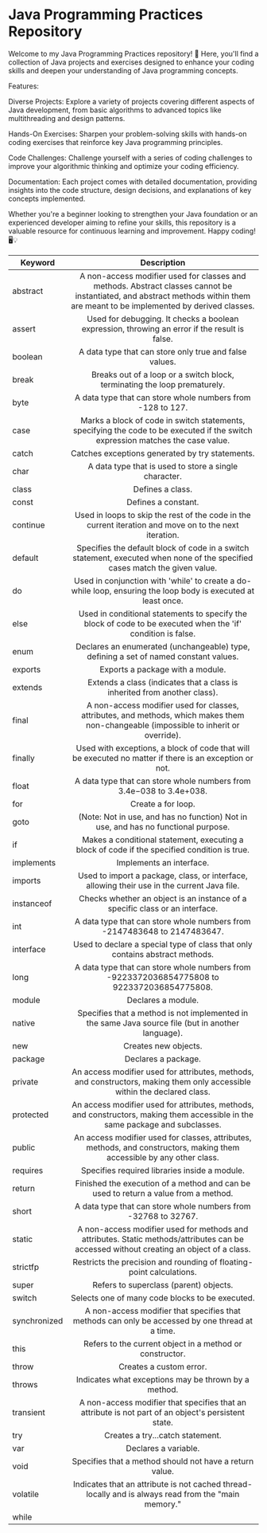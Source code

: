 # Java Programming Practices Repository

Welcome to my Java Programming Practices repository! 🚀 Here, you'll find a collection of Java projects and exercises designed to enhance your coding skills and deepen your understanding of Java programming concepts.

Features:

Diverse Projects: Explore a variety of projects covering different aspects of Java development, from basic algorithms to advanced topics like multithreading and design patterns.

Hands-On Exercises: Sharpen your problem-solving skills with hands-on coding exercises that reinforce key Java programming principles.

Code Challenges: Challenge yourself with a series of coding challenges to improve your algorithmic thinking and optimize your coding efficiency.

Documentation: Each project comes with detailed documentation, providing insights into the code structure, design decisions, and explanations of key concepts implemented.

Whether you're a beginner looking to strengthen your Java foundation or an experienced developer aiming to refine your skills, this repository is a valuable resource for continuous learning and improvement. Happy coding! 🖥️💡


| Keyword        | Description   |
| -------------- |:-------------:|
| abstract       | A non-access modifier used for classes and methods. Abstract classes cannot be instantiated, and abstract methods within them are meant to be implemented by derived classes. |
| assert         | Used for debugging. It checks a boolean expression, throwing an error if the result is false. |
| boolean        | A data type that can store only true and false values. |
| break          | Breaks out of a loop or a switch block, terminating the loop prematurely. |
| byte           | A data type that can store whole numbers from -128 to 127.|
| case           | Marks a block of code in switch statements, specifying the code to be executed if the switch expression matches the case value. |
| catch          |Catches exceptions generated by try statements.|
| char           |A data type that is used to store a single character.|
| class          |Defines a class.|
| const          |Defines a constant.|
| continue       |Used in loops to skip the rest of the code in the current iteration and move on to the next iteration.|
| default        |Specifies the default block of code in a switch statement, executed when none of the specified cases match the given value.|
| do             |Used in conjunction with 'while' to create a do-while loop, ensuring the loop body is executed at least once.|
| else           |Used in conditional statements to specify the block of code to be executed when the 'if' condition is false. |
| enum           |Declares an enumerated (unchangeable) type, defining a set of named constant values. |
| exports        |Exports a package with a module. |
| extends        |Extends a class (indicates that a class is inherited from another class). |
| final          |A non-access modifier used for classes, attributes, and methods, which makes them non-changeable (impossible to inherit or override). |
| finally        |Used with exceptions, a block of code that will be executed no matter if there is an exception or not. |
| float          |A data type that can store whole numbers from 3.4e−038 to 3.4e+038. |
| for            |Create a for loop.|
| goto           | (Note: Not in use, and has no function) Not in use, and has no functional purpose.|
| if             |Makes a conditional statement, executing a block of code if the specified condition is true.|
| implements     |Implements an interface.|
| imports        |Used to import a package, class, or interface, allowing their use in the current Java file.|
| instanceof     |Checks whether an object is an instance of a specific class or an interface.|
| int            |A data type that can store whole numbers from -2147483648 to 2147483647.|
| interface      |Used to declare a special type of class that only contains abstract methods.|
| long           |A data type that can store whole numbers from -9223372036854775808 to 9223372036854775808.|
| module         |Declares a module. |
| native         |Specifies that a method is not implemented in the same Java source file (but in another language).|
| new            |Creates new objects.|
| package        |Declares a package.|
| private        |An access modifier used for attributes, methods, and constructors, making them only accessible within the declared class.|
| protected      |An access modifier used for attributes, methods, and constructors, making them accessible in the same package and subclasses.|
| public         |An access modifier used for classes, attributes, methods, and constructors, making them accessible by any other class.|
| requires       |Specifies required libraries inside a module. |
| return         | Finished the execution of a method and can be used to return a value from a method.|
| short          |A data type that can store whole numbers from -32768 to 32767.|
| static         |A non-access modifier used for methods and attributes. Static methods/attributes can be accessed without creating an object of a class.|
| strictfp       |Restricts the precision and rounding of floating-point calculations.|
| super          |Refers to superclass (parent) objects.|
| switch         |Selects one of many code blocks to be executed.|
| synchronized   |A non-access modifier that specifies that methods can only be accessed by one thread at a time.|
| this           |Refers to the current object in a method or constructor.|
| throw          | Creates a custom error.|
| throws         |Indicates what exceptions may be thrown by a method.|
| transient      |A non-access modifier that specifies that an attribute is not part of an object's persistent state.|
| try            |Creates a try...catch statement. |
| var            |Declares a variable. |
| void           |Specifies that a method should not have a return value.|
| volatile       |Indicates that an attribute is not cached thread-locally and is always read from the "main memory."|
| while          |               |